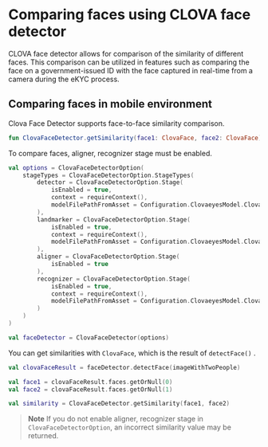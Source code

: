 # Comparing faces using CLOVA face detector

CLOVA face detector allows for comparison of the similarity of different faces. This comparison can be utilized in features such as comparing the face on a government-issued ID with the face captured in real-time from a camera during the eKYC process.

## Comparing faces in mobile environment

Clova Face Detector supports face-to-face similarity comparison.

```kotlin
fun ClovaFaceDetector.getSimilarity(face1: ClovaFace, face2: ClovaFace): Float
```

To compare faces, aligner, recognizer stage must be enabled.

```kotlin
val options = ClovaFaceDetectorOption(
    stageTypes = ClovaFaceDetectorOption.StageTypes(
        detector = ClovaFaceDetectorOption.Stage(
            isEnabled = true,
            context = requireContext(),
            modelFilePathFromAsset = Configuration.ClovaeyesModel.ClovaEyesDetector.value
        ),
        landmarker = ClovaFaceDetectorOption.Stage(
            isEnabled = true,
            context = requireContext(),
            modelFilePathFromAsset = Configuration.ClovaeyesModel.ClovaEyesLandmarker.value
        ),
        aligner = ClovaFaceDetectorOption.Stage(
            isEnabled = true
        ),
        recognizer = ClovaFaceDetectorOption.Stage(
            isEnabled = true,
            context = requireContext(),
            modelFilePathFromAsset = Configuration.ClovaeyesModel.ClovaEyesRecognizer.value
        )
    )
)

val faceDetector = ClovaFaceDetector(options)
```

You can get similarities with  `ClovaFace`, which is the result of  `detectFace()` .

```kotlin
val clovaFaceResult = faceDetector.detectFace(imageWithTwoPeople)

val face1 = clovaFaceResult.faces.getOrNull(0)
val face2 = clovaFaceResult.faces.getOrNull(1)

val similarity = ClovaFaceDetector.getSimilarity(face1, face2)
```

> **Note**
> If you do not enable aligner, recognizer stage in `ClovaFaceDetectorOption`, an incorrect similarity value may be returned.

